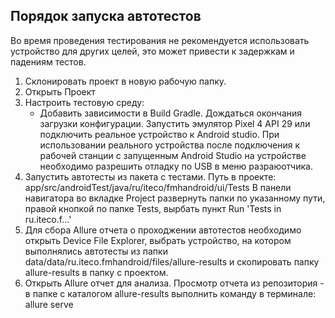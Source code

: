 ## Порядок запуска автотестов

Во время проведения тестирования не рекомендуется использовать устройство для других целей, это может привести к задержкам и падениям тестов.
1. Склонировать проект в новую рабочую папку.
2. Открыть Проект
3. Настроить тестовую среду:
   - Добавить зависимости в Build Gradle. Дождаться окончания загрузки конфигурации.
   Запустить эмулятор Pixel 4 API 29 или подключить реальное устройство к Android studio. При использовании реального устройства после подключения к рабочей станции с запущенным Android Studio на устройстве необходимо разрешить отладку по USB в меню разраюотчика.
4. Запустить автотесты из пакета с тестами.
   Путь в проекте: app/src/androidTest/java/ru/iteco/fmhandroid/ui/Tests 
   В панели навигатора во вкладке Project развернуть папки по указанному пути, правой кнопкой по папке Tests, вырбать пункт Run 'Tests in ru.iteco.f...'
5. Для сбора Allure отчета о проходжении автотестов необходимо открыть Device File Explorer, выбрать устройство, на котором выполнялись автотесты
   из папки data/data/ru.iteco.fmhandroid/files/allure-results и скопировать папку allure-results в папку с проектом.
6. Открыть Allure отчет для анализа.
   Просмотр отчета из репозитория - в папке с каталогом allure-results выполнить команду в терминале: allure serve